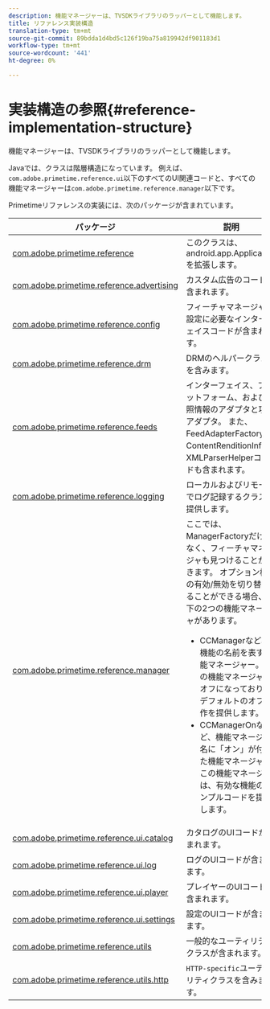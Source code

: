 ```yaml
---
description: 機能マネージャーは、TVSDKライブラリのラッパーとして機能します。
title: リファレンス実装構造
translation-type: tm+mt
source-git-commit: 89bdda1d4bd5c126f19ba75a819942df901183d1
workflow-type: tm+mt
source-wordcount: '441'
ht-degree: 0%

---
```



# 実装構造の参照{#reference-implementation-structure}

機能マネージャーは、TVSDKライブラリのラッパーとして機能します。

Javaでは、クラスは階層構造になっています。 例えば、`com.adobe.primetime.reference.ui`以下のすべてのUI関連コードと、すべての機能マネージャーは`com.adobe.primetime.reference.manager`以下です。

Primetimeリファレンスの実装には、次のパッケージが含まれています。

| パッケージ | 説明 |
|--- |--- |
| [com.adobe.primetime.reference](https://help.adobe.com/en_US/primetime/api/reference_implementation/android/javadoc/com/adobe/primetime/reference/PrimetimeReference.html) | このクラスは、android.app.Applicationを拡張します。 |
| [com.adobe.primetime.reference.advertising](https://help.adobe.com/en_US/primetime/api/reference_implementation/android/javadoc/com/adobe/primetime/reference/advertising/package-summary.html) | カスタム広告のコードが含まれます。 |
| [com.adobe.primetime.reference.config](https://help.adobe.com/en_US/primetime/api/reference_implementation/android/javadoc/com/adobe/primetime/reference/config/package-summary.html) | フィーチャマネージャの設定に必要なインターフェイスコードが含まれます。 |
| [com.adobe.primetime.reference.drm](https://help.adobe.com/en_US/primetime/api/reference_implementation/android/javadoc/com/adobe/primetime/reference/drm/package-summary.html) | DRMのヘルパークラスを含みます。 |
| [com.adobe.primetime.reference.feeds](https://help.adobe.com/en_US/primetime/api/reference_implementation/android/javadoc/com/adobe/primetime/reference/feeds/package-summary.html) | インターフェイス、プラットフォーム、および参照情報のアダプタと項目アダプタ。 また、FeedAdapterFactory、ContentRenditionInfo、XMLParserHelperコードも含まれます。 |
| [com.adobe.primetime.reference.logging](https://help.adobe.com/en_US/primetime/api/reference_implementation/android/javadoc/com/adobe/primetime/reference/logging/package-summary.html) | ローカルおよびリモートでログ記録するクラスを提供します。 |
| [com.adobe.primetime.reference.manager](https://help.adobe.com/en_US/primetime/api/reference_implementation/android/javadoc/com/adobe/primetime/reference/manager/package-summary.html) | ここでは、ManagerFactoryだけでなく、フィーチャマネージャも見つけることができます。 オプション機能の有効/無効を切り替えることができる場合、以下の2つの機能マネージャがあります。 <ul><li>CCManagerなど、機能の名前を表す機能マネージャー。 この機能マネージャはオフになっており、デフォルトのオフ動作を提供します。</li><li>CCManagerOnなど、機能マネージャ名に「オン」が付いた機能マネージャ。 この機能マネージャは、有効な機能のサンプルコードを提供します。</li></ul> |
| [com.adobe.primetime.reference.ui.catalog](https://help.adobe.com/en_US/primetime/api/reference_implementation/android/javadoc/com/adobe/primetime/reference/ui/catalog/package-summary.html) | カタログのUIコードが含まれます。 |
| [com.adobe.primetime.reference.ui.log](https://help.adobe.com/en_US/primetime/api/reference_implementation/android/javadoc/com/adobe/primetime/reference/ui/log/package-summary.html) | ログのUIコードが含まれます。 |
| [com.adobe.primetime.reference.ui.player](https://help.adobe.com/en_US/primetime/api/reference_implementation/android/javadoc/com/adobe/primetime/reference/ui/player/package-summary.html) | プレイヤーのUIコードが含まれます。 |
| [com.adobe.primetime.reference.ui.settings](https://help.adobe.com/en_US/primetime/api/reference_implementation/android/javadoc/com/adobe/primetime/reference/ui/settings/package-summary.html) | 設定のUIコードが含まれます。 |
| [com.adobe.primetime.reference.utils](https://help.adobe.com/en_US/primetime/api/reference_implementation/android/javadoc/com/adobe/primetime/reference/utils/package-summary.html) | 一般的なユーティリティクラスが含まれます。 |
| [com.adobe.primetime.reference.utils.http](https://help.adobe.com/en_US/primetime/api/reference_implementation/android/javadoc/com/adobe/primetime/reference/utils/http/package-summary.html) | `HTTP-specific`ユーティリティクラスを含みます。 |
